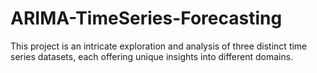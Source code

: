 # ARIMA-TimeSeries-Forecasting
This project is an intricate exploration and analysis of three distinct time series datasets, each offering unique insights into different domains.
